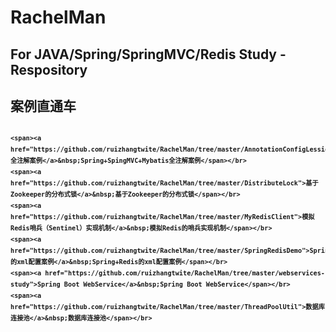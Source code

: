 # RachelMan
<h2>For JAVA/Spring/SpringMVC/Redis Study -Respository </h2>

<h2>案例直通车<h2>
<div style="font-size:12px;line-height: 150%">

	
	<span><a href="https://github.com/ruizhangtwite/RachelMan/tree/master/AnnotationConfigLession">Spring+SpingMVC+Mybatis全注解案例</a>&nbsp;Spring+SpingMVC+Mybatis全注解案例</span></br>
	<span><a href="https://github.com/ruizhangtwite/RachelMan/tree/master/DistributeLock">基于Zookeeper的分布式锁</a>&nbsp;基于Zookeeper的分布式锁</span></br>
	<span><a href="https://github.com/ruizhangtwite/RachelMan/tree/master/MyRedisClient">模拟Redis哨兵（Sentinel）实现机制</a>&nbsp;模拟Redis的哨兵实现机制</span></br>
	<span><a href="https://github.com/ruizhangtwite/RachelMan/tree/master/SpringRedisDemo">Spring+Redis的xml配置案例</a>&nbsp;Spring+Redis的xml配置案例</span></br>
	<span><a href="https://github.com/ruizhangtwite/RachelMan/tree/master/webservices-study">Spring Boot WebService</a>&nbsp;Spring Boot WebService</span></br>
	<span><a href="https://github.com/ruizhangtwite/RachelMan/tree/master/ThreadPoolUtil">数据库连接池</a>&nbsp;数据库连接池</span></br>

    
</div>
